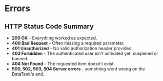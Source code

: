 # Errors

## HTTP Status Code Summary

* **200 OK** - Everything worked as expected.
* **400 Bad Request** - Often missing a required parameter.
* **401 Unauthorized** - No valid authorization header provided.
* **403 Forbidden** - The authenticated user isn't activated yet, suspened or banned.
* **404 Not Found** - The requested item doesn't exist.
* **500, 502, 503, 504 Server errors** - something went wrong on the DataTank's end.